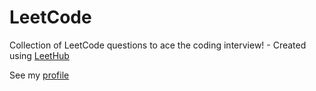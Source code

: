 # LeetCode
Collection of LeetCode questions to ace the coding interview! - Created using [LeetHub](https://github.com/QasimWani/LeetHub)

See my [profile](https://leetcode.com/u/Arsene17/)
